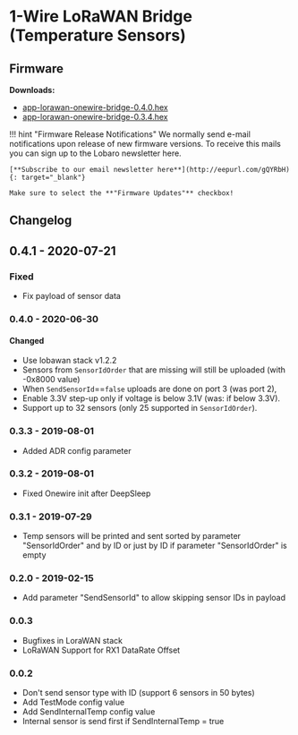 # 1-Wire LoRaWAN Bridge (Temperature Sensors)

## Firmware

**Downloads:**

* [app-lorawan-onewire-bridge-0.4.0.hex](firmware/app-lorawan-onewire-bridge-0.4.0.hex)
* [app-lorawan-onewire-bridge-0.3.4.hex](firmware/app-lorawan-onewire-bridge-0.3.4.hex)

!!! hint "Firmware Release Notifications"
    We normally send e-mail notifications upon release of new firmware versions. To receive this mails you can sign up
    to the Lobaro newsletter here.
    
    [**Subscribe to our email newsletter here**](http://eepurl.com/gQYRbH){: target="_blank"} 
    
    Make sure to select the **"Firmware Updates"** checkbox!    

## Changelog
## 0.4.1 - 2020-07-21
### Fixed
- Fix payload of sensor data

### 0.4.0 - 2020-06-30
#### Changed
- Use lobawan stack v1.2.2
- Sensors from `SensorIdOrder` that are missing will still be uploaded (with -0x8000 value)
- When `SendSensorId`==`false` uploads are done on port 3 (was port 2),
- Enable 3.3V step-up only if voltage is below 3.1V (was: if below 3.3V).
- Support up to 32 sensors (only 25 supported in `SensorIdOrder`).

### 0.3.3 - 2019-08-01
- Added ADR config parameter

### 0.3.2 - 2019-08-01
- Fixed Onewire init after DeepSleep

### 0.3.1 - 2019-07-29
- Temp sensors will be printed and sent sorted by parameter "SensorIdOrder" and by ID or just by ID if parameter "SensorIdOrder" is empty

### 0.2.0 - 2019-02-15
- Add parameter "SendSensorId" to allow skipping sensor IDs in payload

### 0.0.3
- Bugfixes in LoraWAN stack
- LoRaWAN Support for RX1 DataRate Offset

### 0.0.2
- Don't send sensor type with ID (support 6 sensors in 50 bytes)
- Add TestMode config value
- Add SendInternalTemp config value
- Internal sensor is send first if SendInternalTemp = true
